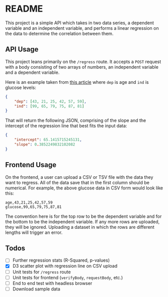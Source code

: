 # README

This project is a simple API which takes in two data series, a dependent variable and an independent variable, and performs a linear regression on the data to determine the correlation between them.

## API Usage
This project leans primarily on the `/regress` route. It accepts a `POST` request with a body consisting of two arrays of numbers, an independent variable and a dependent variable.

Here is an example taken from [this article](https://www.statisticshowto.datasciencecentral.com/probability-and-statistics/regression-analysis/find-a-linear-regression-equation/) where `dep` is age and `ind` is glucose levels:
```json
{
    "dep": [43, 21, 25, 42, 57, 59],
    "ind": [99, 65, 79, 75, 87, 81]
}
```

That will return the following JSON, comprising of the slope and the intercept of the regression line that best fits the input data:

```json
{
    "intercept": 65.1415715245131,
    "slope": 0.3852249832102082
}
```
## Frontend Usage
On the frontend, a user can upload a CSV or TSV file with the data they want to regress. All of the data save that in the first column should be numerical. For example, the above glucose data in CSV form would look like this:

```
age,43,21,25,42,57,59
glucose,99,65,79,75,87,81
```

The convention here is for the top row to be the dependent variable and for the bottom to be the independent variable. If any more rows are uploaded, they will be ignored. Uploading a dataset in which the rows are different lengths will trigger an error.

## Todos
- [ ] Further regression stats (R-Squared, p-values)
- [x] D3 scatter plot with regression line on CSV upload
- [ ] Unit tests for `/regress` route
- [ ] Unit tests for frontend (`verifyBody`, `requestBody`, etc.)
- [ ] End to end test with headless browser
- [ ] Download sample data

